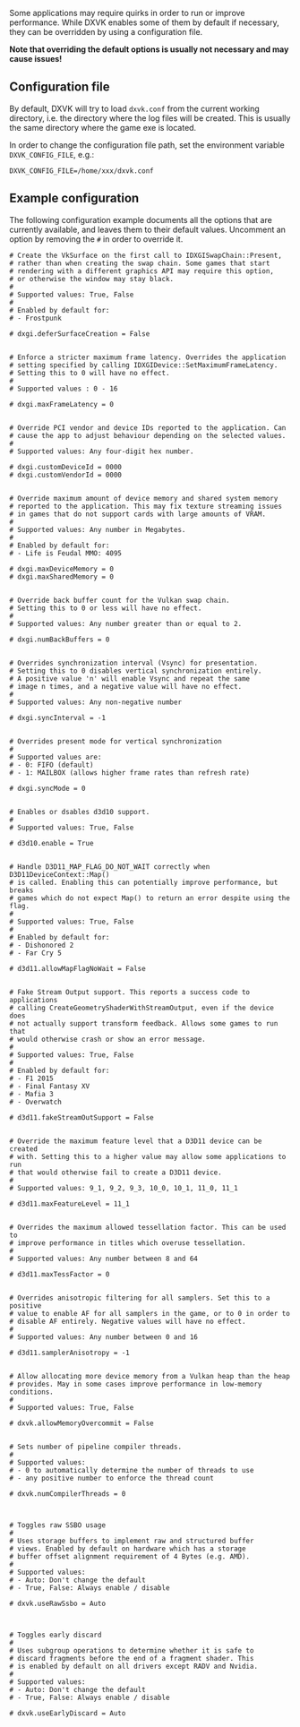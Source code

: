 Some applications may require quirks in order to run or improve performance. While DXVK enables some of them by default if necessary, they can be overridden by using a configuration file.

**Note that overriding the default options is usually not necessary and may cause issues!**

## Configuration file
By default, DXVK will try to load `dxvk.conf` from the current working directory, i.e. the directory where the log files will be created. This is usually the same directory where the game exe is located.

In order to change the configuration file path, set the environment variable `DXVK_CONFIG_FILE`, e.g.:
```
DXVK_CONFIG_FILE=/home/xxx/dxvk.conf
```

## Example configuration
The following configuration example documents all the options that are currently available, and leaves them to their default values. Uncomment an option by removing the `#` in order to override it.
```
# Create the VkSurface on the first call to IDXGISwapChain::Present,
# rather than when creating the swap chain. Some games that start
# rendering with a different graphics API may require this option,
# or otherwise the window may stay black.
# 
# Supported values: True, False
# 
# Enabled by default for:
# - Frostpunk

# dxgi.deferSurfaceCreation = False


# Enforce a stricter maximum frame latency. Overrides the application
# setting specified by calling IDXGIDevice::SetMaximumFrameLatency.
# Setting this to 0 will have no effect.
# 
# Supported values : 0 - 16

# dxgi.maxFrameLatency = 0


# Override PCI vendor and device IDs reported to the application. Can
# cause the app to adjust behaviour depending on the selected values.
#
# Supported values: Any four-digit hex number.

# dxgi.customDeviceId = 0000
# dxgi.customVendorId = 0000


# Override maximum amount of device memory and shared system memory
# reported to the application. This may fix texture streaming issues
# in games that do not support cards with large amounts of VRAM.
#
# Supported values: Any number in Megabytes.
#
# Enabled by default for:
# - Life is Feudal MMO: 4095

# dxgi.maxDeviceMemory = 0
# dxgi.maxSharedMemory = 0


# Override back buffer count for the Vulkan swap chain.
# Setting this to 0 or less will have no effect.
#
# Supported values: Any number greater than or equal to 2.

# dxgi.numBackBuffers = 0


# Overrides synchronization interval (Vsync) for presentation.
# Setting this to 0 disables vertical synchronization entirely.
# A positive value 'n' will enable Vsync and repeat the same
# image n times, and a negative value will have no effect.
#
# Supported values: Any non-negative number

# dxgi.syncInterval = -1


# Overrides present mode for vertical synchronization
# 
# Supported values are:
# - 0: FIFO (default)
# - 1: MAILBOX (allows higher frame rates than refresh rate)

# dxgi.syncMode = 0


# Enables or dsables d3d10 support.
# 
# Supported values: True, False

# d3d10.enable = True


# Handle D3D11_MAP_FLAG_DO_NOT_WAIT correctly when D3D11DeviceContext::Map()
# is called. Enabling this can potentially improve performance, but breaks
# games which do not expect Map() to return an error despite using the flag.
# 
# Supported values: True, False
#
# Enabled by default for:
# - Dishonored 2
# - Far Cry 5

# d3d11.allowMapFlagNoWait = False


# Fake Stream Output support. This reports a success code to applications
# calling CreateGeometryShaderWithStreamOutput, even if the device does
# not actually support transform feedback. Allows some games to run that
# would otherwise crash or show an error message.
#
# Supported values: True, False
#
# Enabled by default for:
# - F1 2015
# - Final Fantasy XV
# - Mafia 3
# - Overwatch

# d3d11.fakeStreamOutSupport = False


# Override the maximum feature level that a D3D11 device can be created
# with. Setting this to a higher value may allow some applications to run
# that would otherwise fail to create a D3D11 device.
#
# Supported values: 9_1, 9_2, 9_3, 10_0, 10_1, 11_0, 11_1

# d3d11.maxFeatureLevel = 11_1


# Overrides the maximum allowed tessellation factor. This can be used to
# improve performance in titles which overuse tessellation.
# 
# Supported values: Any number between 8 and 64

# d3d11.maxTessFactor = 0


# Overrides anisotropic filtering for all samplers. Set this to a positive
# value to enable AF for all samplers in the game, or to 0 in order to
# disable AF entirely. Negative values will have no effect.
# 
# Supported values: Any number between 0 and 16

# d3d11.samplerAnisotropy = -1


# Allow allocating more device memory from a Vulkan heap than the heap
# provides. May in some cases improve performance in low-memory conditions.
#
# Supported values: True, False

# dxvk.allowMemoryOvercommit = False


# Sets number of pipeline compiler threads.
# 
# Supported values:
# - 0 to automatically determine the number of threads to use
# - any positive number to enforce the thread count

# dxvk.numCompilerThreads = 0



# Toggles raw SSBO usage
# 
# Uses storage buffers to implement raw and structured buffer
# views. Enabled by default on hardware which has a storage
# buffer offset alignment requirement of 4 Bytes (e.g. AMD).
# 
# Supported values:
# - Auto: Don't change the default
# - True, False: Always enable / disable

# dxvk.useRawSsbo = Auto



# Toggles early discard
# 
# Uses subgroup operations to determine whether it is safe to
# discard fragments before the end of a fragment shader. This
# is enabled by default on all drivers except RADV and Nvidia.
# 
# Supported values:
# - Auto: Don't change the default
# - True, False: Always enable / disable

# dxvk.useEarlyDiscard = Auto
```